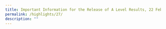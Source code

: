 ```yaml
---
title: Important Information for the Release of A Level Results, 22 Feb 2022
permalink: /highlights/27/
description: ""
---
```

